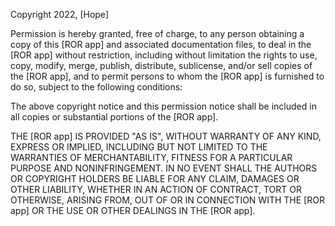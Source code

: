 
Copyright 2022, [Hope]

Permission is hereby granted, free of charge, to any person obtaining a copy of this [ROR app] and associated documentation files, to deal in the [ROR app] without restriction, including without limitation the rights to use, copy, modify, merge, publish, distribute, sublicense, and/or sell copies of the [ROR app], and to permit persons to whom the [ROR app] is furnished to do so, subject to the following conditions:

The above copyright notice and this permission notice shall be included in all copies or substantial portions of the [ROR app].

THE [ROR app] IS PROVIDED "AS IS", WITHOUT WARRANTY OF ANY KIND, EXPRESS OR IMPLIED, INCLUDING BUT NOT LIMITED TO THE WARRANTIES OF MERCHANTABILITY, FITNESS FOR A PARTICULAR PURPOSE AND NONINFRINGEMENT. IN NO EVENT SHALL THE AUTHORS OR COPYRIGHT HOLDERS BE LIABLE FOR ANY CLAIM, DAMAGES OR OTHER LIABILITY, WHETHER IN AN ACTION OF CONTRACT, TORT OR OTHERWISE, ARISING FROM, OUT OF OR IN CONNECTION WITH THE [ROR app] OR THE USE OR OTHER DEALINGS IN THE [ROR app].
